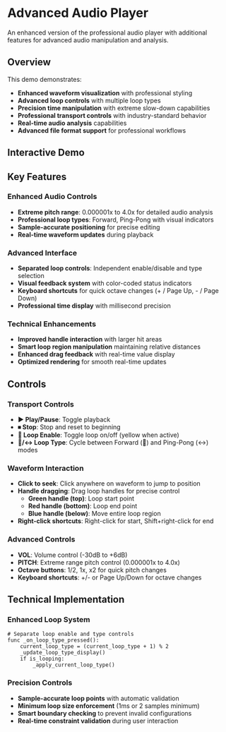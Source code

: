 # Advanced Audio Player

<!-- embed-{$PATH} -->


An enhanced version of the professional audio player with additional features for advanced audio manipulation and analysis.

## Overview

This demo demonstrates:
- **Enhanced waveform visualization** with professional styling
- **Advanced loop controls** with multiple loop types
- **Precision time manipulation** with extreme slow-down capabilities
- **Professional transport controls** with industry-standard behavior
- **Real-time audio analysis** capabilities
- **Advanced file format support** for professional workflows

## Interactive Demo

## Key Features

### Enhanced Audio Controls
- **Extreme pitch range**: 0.000001x to 4.0x for detailed audio analysis
- **Professional loop types**: Forward, Ping-Pong with visual indicators
- **Sample-accurate positioning** for precise editing
- **Real-time waveform updates** during playback

### Advanced Interface
- **Separated loop controls**: Independent enable/disable and type selection
- **Visual feedback system** with color-coded status indicators
- **Keyboard shortcuts** for quick octave changes (+ / Page Up, - / Page Down)
- **Professional time display** with millisecond precision

### Technical Enhancements
- **Improved handle interaction** with larger hit areas
- **Smart loop region manipulation** maintaining relative distances
- **Enhanced drag feedback** with real-time value display
- **Optimized rendering** for smooth real-time updates

## Controls

### Transport Controls
- **▶ Play/Pause**: Toggle playback
- **⏹ Stop**: Stop and reset to beginning
- **🔄 Loop Enable**: Toggle loop on/off (yellow when active)
- **🔄/↔️ Loop Type**: Cycle between Forward (🔄) and Ping-Pong (↔️) modes

### Waveform Interaction
- **Click to seek**: Click anywhere on waveform to jump to position
- **Handle dragging**: Drag loop handles for precise control
  - **Green handle (top)**: Loop start point
  - **Red handle (bottom)**: Loop end point
  - **Blue handle (below)**: Move entire loop region
- **Right-click shortcuts**: Right-click for start, Shift+right-click for end

### Advanced Controls
- **VOL**: Volume control (-30dB to +6dB)
- **PITCH**: Extreme range pitch control (0.000001x to 4.0x)
- **Octave buttons**: 1/2, 1x, x2 for quick pitch changes
- **Keyboard shortcuts**: +/- or Page Up/Down for octave changes

## Technical Implementation

### Enhanced Loop System
```gdscript
# Separate loop enable and type controls
func _on_loop_type_pressed():
    current_loop_type = (current_loop_type + 1) % 2
    _update_loop_type_display()
    if is_looping:
        _apply_current_loop_type()
```

### Precision Controls
- **Sample-accurate loop points** with automatic validation
- **Minimum loop size enforcement** (1ms or 2 samples minimum)
- **Smart boundary checking** to prevent invalid configurations
- **Real-time constraint validation** during user interaction

